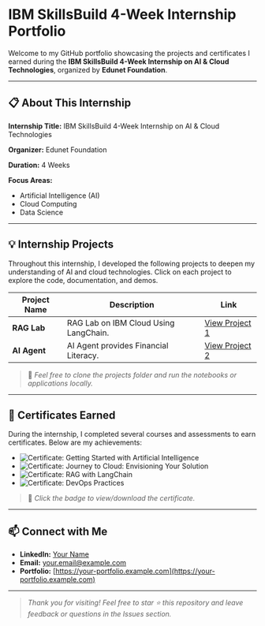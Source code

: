 # IBM SkillsBuild 4-Week Internship Portfolio

Welcome to my GitHub portfolio showcasing the projects and certificates I earned during the **IBM SkillsBuild 4-Week Internship on AI & Cloud Technologies**, organized by **Edunet Foundation**.

---

## 📋 About This Internship

**Internship Title:** IBM SkillsBuild 4-Week Internship on AI & Cloud Technologies

**Organizer:** Edunet Foundation

**Duration:** 4 Weeks

**Focus Areas:**

* Artificial Intelligence (AI)
* Cloud Computing
* Data Science

---

## 💡 Internship Projects

Throughout this internship, I developed the following projects to deepen my understanding of AI and cloud technologies. Click on each project to explore the code, documentation, and demos.

| Project Name  | Description                                                  | Link                                  |
| ------------- | ------------------------------------------------------------ | ------------------------------------- |
| **RAG Lab** | RAG Lab on IBM Cloud Using LangChain. | [View Project 1](./recipes/RAG/RAG_with_Langchain.ipynb) |
| **AI Agent** | AI Agent provides Financial Literacy. | [View Project 2](./Final_Project) |

> 💼 *Feel free to clone the projects folder and run the notebooks or applications locally.*

---

## 🏅 Certificates Earned

During the internship, I completed several courses and assessments to earn certificates. Below are my achievements:

* ![Certificate: Getting Started with Artificial Intelligence](https://www.credly.com/badges/b3cb5e1c-7dd5-4d69-9645-e377dff6d73f/public_url)
* ![Certificate: Journey to Cloud: Envisioning Your Solution](https://www.credly.com/badges/1654d9a2-c8c9-4168-a2b4-c576bbdf6422/public_url)
* ![Certificate: RAG with LangChain](https://skills.yourlearning.ibm.com/certificate/share/be9883a897ewogICJvYmplY3RJZCIgOiAiQUxNLUNPVVJTRV8zODI0OTk4IiwKICAibGVhcm5lckNOVU0iIDogIjQyMDIyNDNSRUciLAogICJvYmplY3RUeXBlIiA6ICJBQ1RJVklUWSIKfQ71c81948d8-10)
* ![Certificate: DevOps Practices]([https://img.shields.io/badge/Certificate-DevOps%20Practices-green](./Certificates/IBMDesign20250719-26-wfrqio.pdf))

> 📄 *Click the badge to view/download the certificate.*

---

## 📫 Connect with Me

* **LinkedIn:** [Your Name](https://www.linkedin.com/in/your-profile)
* **Email:** [your.email@example.com](mailto:your.email@example.com)
* **Portfolio:** [https://your-portfolio.example.com](https://your-portfolio.example.com)

---

> *Thank you for visiting! Feel free to star ⭐ this repository and leave feedback or questions in the Issues section.*

